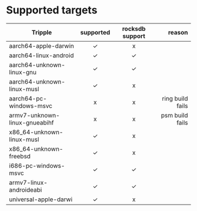 # Supported targets

| Tripple                       | supported | rocksdb support |           reason |
| ----------------------------- | :-------: | :-------------: | ---------------: |
| aarch64-apple-darwin          |     ✓     |        x        |                  |
| aarch64-linux-android         |     ✓     |        ✓        |                  |
| aarch64-unknown-linux-gnu     |     ✓     |        ✓        |                  |
| aarch64-unknown-linux-musl    |     ✓     |        x        |                  |
| aarch64-pc-windows-msvc       |     x     |        x        | ring build fails |
| armv7-unknown-linux-gnueabihf |     x     |        x        |  psm build fails |
| x86_64-unknown-linux-musl     |     ✓     |        x        |                  |
| x86_64-unknown-freebsd        |     ✓     |        x        |                  |
| i686-pc-windows-msvc          |     ✓     |        ✓        |                  |
| armv7-linux-androideabi       |     ✓     |        ✓        |                  |
| universal-apple-darwi         |     ✓     |        x        |                  |

